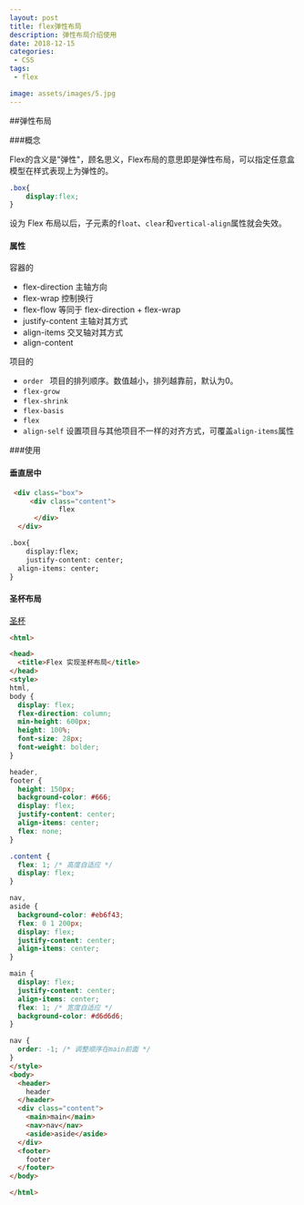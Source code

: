 ```yaml
---
layout: post
title: flex弹性布局
description: 弹性布局介绍使用
date: 2018-12-15
categories:
 - CSS
tags: 
 - flex

image: assets/images/5.jpg
---
```


##弹性布局

###概念

Flex的含义是"弹性"，顾名思义，Flex布局的意思即是弹性布局，可以指定任意盒模型在样式表现上为弹性的。

```css
.box{
	display:flex;
}
```

设为 Flex 布局以后，子元素的`float`、`clear`和`vertical-align`属性就会失效。

#### 属性

容器的

- flex-direction    主轴方向
- flex-wrap    控制换行
- flex-flow  等同于   flex-direction + flex-wrap
- justify-content   主轴对其方式
- align-items    交叉轴对其方式
- align-content 

项目的

- `order `    项目的排列顺序。数值越小，排列越靠前，默认为0。
- `flex-grow`
- `flex-shrink`
- `flex-basis`
- `flex`
- `align-self`  设置项目与其他项目不一样的对齐方式，可覆盖`align-items`属性

###使用

#### 垂直居中

```html
 <div class="box">
     <div class="content">
  			flex
      </div>
  </div>

.box{
	display:flex;
	justify-content: center;
  align-items: center;
}

```



#### 圣杯布局

[圣杯](![]({{site.url}}/assets/images/css/shengbei.jpg))

```html
<html>

<head>
  <title>Flex 实现圣杯布局</title>
</head>
<style>
html,
body {
  display: flex;
  flex-direction: column;
  min-height: 600px;
  height: 100%;
  font-size: 28px;
  font-weight: bolder;
}

header,
footer {
  height: 150px;
  background-color: #666;
  display: flex;
  justify-content: center;
  align-items: center;
  flex: none;
}

.content {
  flex: 1; /* 高度自适应 */
  display: flex;
}

nav,
aside {
  background-color: #eb6f43;
  flex: 0 1 200px;
  display: flex;
  justify-content: center;
  align-items: center;
}

main {
  display: flex;
  justify-content: center;
  align-items: center;
  flex: 1; /* 宽度自适应 */
  background-color: #d6d6d6;
}

nav {
  order: -1; /* 调整顺序在main前面 */
}
</style>
<body>
  <header>
    header
  </header>
  <div class="content">
    <main>main</main>
    <nav>nav</nav>
    <aside>aside</aside>
  </div>
  <footer>
    footer
  </footer>
</body>

</html>
```



